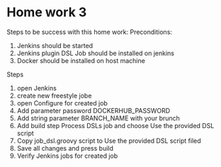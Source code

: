 # Home work 3
Steps to be success with this home work:
Preconditions:
1. Jenkins should be started
2. Jenkins plugin DSL Job should be installed on jenkins
2. Docker should be installed on host machine

Steps
1. open Jenkins
2. create new freestyle jobe
3. open Configure for created job
4. Add parameter password  DOCKERHUB_PASSWORD 
5. Add string parameter BRANCH_NAME with your brunch 
6. Add build step Process DSLs job and choose  Use the provided DSL script
7. Copy job_dsl.groovy script to Use the provided DSL script filed
8. Save all changes and press build
9. Verify Jenkins jobs for created job

